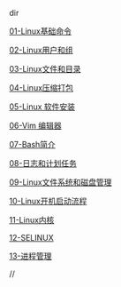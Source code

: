 dir

[01-Linux基础命令](01-Linux基础命令.md)

[02-Linux用户和组](02-Linux用户和组.md)

[03-Linux文件和目录](03-Linux文件和目录.md)

[04-Linux压缩打包](04-Linux压缩打包.md)

[05-Linux 软件安装](05-Linux软件安装.md)

[06-Vim 编辑器](06-Vim编辑器.md)

[07-Bash简介](07-Bash简介.md)

[08-日志和计划任务](08-日志和计划任务.md)

[09-Linux文件系统和磁盘管理](09-Linux文件系统和磁盘管理.md)

[10-Linux开机启动流程](10-Linux开机启动流程.md)

[11-Linux内核](11-Linux内核.md)

[12-SELINUX](12-SELINUX.md)

[13-进程管理](13-进程管理.md)

//

